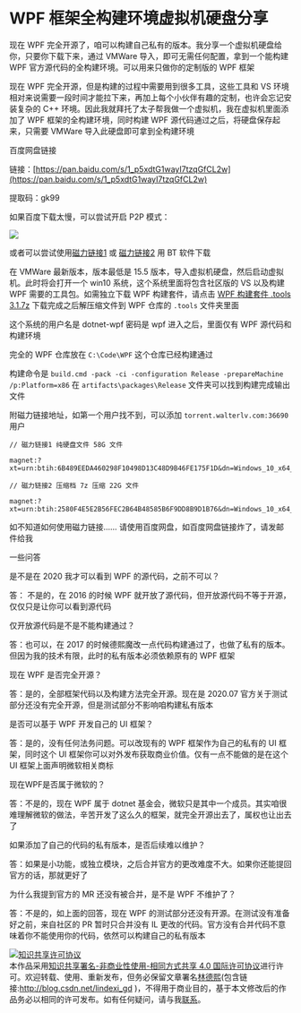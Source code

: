 # WPF 框架全构建环境虚拟机硬盘分享

现在 WPF 完全开源了，咱可以构建自己私有的版本。我分享一个虚拟机硬盘给你，只要你下载下来，通过 VMWare 导入，即可无需任何配置，拿到一个能构建 WPF 官方源代码的全构建环境。可以用来只做你的定制版的 WPF 框架

<!--more-->
<!-- CreateTime:7/4/2020 9:11:47 AM -->

<!-- 发布 -->

现在 WPF 完全开源，但是构建的过程中需要用到很多工具，这些工具和 VS 环境相对来说需要一段时间才能拉下来，再加上每个小伙伴有趣的定制，也许会忘记安装复杂的 C++ 环境。因此我就拜托了太子帮我做一个虚拟机，我在虚拟机里面添加了 WPF 框架的全构建环境，同时构建 WPF 源代码通过之后，将硬盘保存起来，只需要 VMWare 导入此硬盘即可拿到全构建环境

百度网盘链接

链接：[https://pan.baidu.com/s/1_p5xdtG1wayI7tzqGfCL2w](https://pan.baidu.com/s/1_p5xdtG1wayI7tzqGfCL2w) 

提取码：gk99

如果百度下载太慢，可以尝试开启 P2P 模式：

<!-- ![](image/WPF 框架全构建环境虚拟机硬盘分享/WPF 框架全构建环境虚拟机硬盘分享0.png) -->

![](http://image.acmx.xyz/lindexi%2F202074936222617.jpg)

或者可以尝试使用[磁力链接1](magnet:?xt=urn:btih:6B489EEDA460298F10498D13C48D9B46FE175F1D&dn=Windows_10_x64_for_WPF&tr=http%3a%2f%2ftorrent.walterlv.com%3a36690%2fannounce&tr=udp%3a%2f%2ftracker.opentrackr.org%3a1337%2fannounce&tr=http%3a%2f%2fp4p.arenabg.com%3a1337%2fannounce&tr=http%3a%2f%2ftracker3.itzmx.com%3a6961%2fannounce&tr=http%3a%2f%2ftracker1.itzmx.com%3a8080%2fannounce&tr=http%3a%2f%2ftracker.zerobytes.xyz%3a1337%2fannounce&tr=http%3a%2f%2ftracker.nyap2p.com%3a8080%2fannounce&tr=http%3a%2f%2fopentracker.i2p.rocks%3a6969%2fannounce&tr=http%3a%2f%2fh4.trakx.nibba.trade%3a80%2fannounce&tr=udp%3a%2f%2fexplodie.org%3a6969%2fannounce&tr=http%3a%2f%2fvps02.net.orel.ru%3a80%2fannounce&tr=http%3a%2f%2ftrun.tom.ru%3a80%2fannounce&tr=http%3a%2f%2ftracker2.dler.org%3a80%2fannounce&tr=http%3a%2f%2ftracker.yoshi210.com%3a6969%2fannounce&tr=http%3a%2f%2ftracker.ygsub.com%3a6969%2fannounce&tr=http%3a%2f%2ftracker.sloppyta.co%3a80%2fannounce&tr=http%3a%2f%2ftracker.skyts.net%3a6969%2fannounce&tr=http%3a%2f%2ftracker.lelux.fi%3a80%2fannounce&tr=http%3a%2f%2ftracker.gbitt.info%3a80%2fannounce&tr=http%3a%2f%2ftracker.dler.org%3a6969%2fannounce&tr=http%3a%2f%2ftracker.bt4g.com%3a2095%2fannounce&tr=http%3a%2f%2ft3.leech.ie%3a80%2fannounce&tr=http%3a%2f%2ft2.leech.ie%3a80%2fannounce&tr=http%3a%2f%2ft1.leech.ie%3a80%2fannounce&tr=http%3a%2f%2ft.overflow.biz%3a6969%2fannounce&tr=http%3a%2f%2ft.nyaatracker.com%3a80%2fannounce&tr=http%3a%2f%2fretracker.sevstar.net%3a2710%2fannounce&tr=http%3a%2f%2fpow7.com%3a80%2fannounce&tr=http%3a%2f%2fopen.acgtracker.com%3a1096%2fannounce&tr=http%3a%2f%2fopen.acgnxtracker.com%3a80%2fannounce&tr=http%3a%2f%2fmail2.zelenaya.net%3a80%2fannounce&tr=http%3a%2f%2faaa.army%3a8866%2fannounce&tr=http%3a%2f%2ftracker4.itzmx.com%3a2710%2fannounce&tr=http%3a%2f%2ftracker2.itzmx.com%3a6961%2fannounce&tr=http%3a%2f%2ftracker.shittyurl.org%3a80%2fannounce&tr=http%3a%2f%2ft.acg.rip%3a6699%2fannounce) 或 [磁力链接2](magnet:?xt=urn:btih:2580F4E5E2B56FEC2B64B48585B6F9DD8B9D1B76&dn=Windows_10_x64_for_WPF.7z&tr=http%3a%2f%2ftorrent.walterlv.com%3a36690%2fannounce&tr=udp%3a%2f%2ftracker.opentrackr.org%3a1337%2fannounce&tr=http%3a%2f%2fp4p.arenabg.com%3a1337%2fannounce&tr=http%3a%2f%2ftracker3.itzmx.com%3a6961%2fannounce&tr=http%3a%2f%2ftracker1.itzmx.com%3a8080%2fannounce&tr=http%3a%2f%2ftracker.zerobytes.xyz%3a1337%2fannounce&tr=http%3a%2f%2ftracker.nyap2p.com%3a8080%2fannounce&tr=http%3a%2f%2fopentracker.i2p.rocks%3a6969%2fannounce&tr=http%3a%2f%2fh4.trakx.nibba.trade%3a80%2fannounce&tr=udp%3a%2f%2fexplodie.org%3a6969%2fannounce&tr=http%3a%2f%2fvps02.net.orel.ru%3a80%2fannounce&tr=http%3a%2f%2ftrun.tom.ru%3a80%2fannounce&tr=http%3a%2f%2ftracker2.dler.org%3a80%2fannounce&tr=http%3a%2f%2ftracker.yoshi210.com%3a6969%2fannounce&tr=http%3a%2f%2ftracker.ygsub.com%3a6969%2fannounce&tr=http%3a%2f%2ftracker.sloppyta.co%3a80%2fannounce&tr=http%3a%2f%2ftracker.skyts.net%3a6969%2fannounce&tr=http%3a%2f%2ftracker.lelux.fi%3a80%2fannounce&tr=http%3a%2f%2ftracker.gbitt.info%3a80%2fannounce&tr=http%3a%2f%2ftracker.dler.org%3a6969%2fannounce&tr=http%3a%2f%2ftracker.bt4g.com%3a2095%2fannounce&tr=http%3a%2f%2ft3.leech.ie%3a80%2fannounce&tr=http%3a%2f%2ft2.leech.ie%3a80%2fannounce&tr=http%3a%2f%2ft1.leech.ie%3a80%2fannounce&tr=http%3a%2f%2ft.overflow.biz%3a6969%2fannounce&tr=http%3a%2f%2ft.nyaatracker.com%3a80%2fannounce&tr=http%3a%2f%2fretracker.sevstar.net%3a2710%2fannounce&tr=http%3a%2f%2fpow7.com%3a80%2fannounce&tr=http%3a%2f%2fopen.acgtracker.com%3a1096%2fannounce&tr=http%3a%2f%2fopen.acgnxtracker.com%3a80%2fannounce&tr=http%3a%2f%2fmail2.zelenaya.net%3a80%2fannounce&tr=http%3a%2f%2faaa.army%3a8866%2fannounce&tr=http%3a%2f%2ftracker4.itzmx.com%3a2710%2fannounce&tr=http%3a%2f%2ftracker2.itzmx.com%3a6961%2fannounce&tr=http%3a%2f%2ftracker.shittyurl.org%3a80%2fannounce&tr=http%3a%2f%2ft.acg.rip%3a6699%2fannounce) 用 BT 软件下载

在 VMWare 最新版本，版本最低是 15.5 版本，导入虚拟机硬盘，然后启动虚拟机。此时将会打开一个 win10 系统，这个系统里面将包含社区版的 VS 以及构建 WPF 需要的工具包。如需独立下载 WPF 构建套件，请点击 [WPF 构建套件 .tools 3.1.7z](https://download.csdn.net/download/lindexi_gd/12572234) 下载完成之后解压缩文件到 WPF 仓库的 `.tools` 文件夹里面

这个系统的用户名是 dotnet-wpf 密码是 wpf 进入之后，里面仅有 WPF 源代码和构建环境

完全的 WPF 仓库放在 `C:\Code\WPF` 这个仓库已经构建通过

构建命令是 `build.cmd -pack -ci -configuration Release -prepareMachine /p:Platform=x86` 在 `artifacts\packages\Release` 文件夹可以找到构建完成输出文件


附磁力链接地址，如第一个用户找不到，可以添加 `torrent.walterlv.com:36690` 用户

```
// 磁力链接1 纯硬盘文件 58G 文件

magnet:?xt=urn:btih:6B489EEDA460298F10498D13C48D9B46FE175F1D&dn=Windows_10_x64_for_WPF&tr=http%3a%2f%2ftorrent.walterlv.com%3a36690%2fannounce&tr=udp%3a%2f%2ftracker.opentrackr.org%3a1337%2fannounce&tr=http%3a%2f%2fp4p.arenabg.com%3a1337%2fannounce&tr=http%3a%2f%2ftracker3.itzmx.com%3a6961%2fannounce&tr=http%3a%2f%2ftracker1.itzmx.com%3a8080%2fannounce&tr=http%3a%2f%2ftracker.zerobytes.xyz%3a1337%2fannounce&tr=http%3a%2f%2ftracker.nyap2p.com%3a8080%2fannounce&tr=http%3a%2f%2fopentracker.i2p.rocks%3a6969%2fannounce&tr=http%3a%2f%2fh4.trakx.nibba.trade%3a80%2fannounce&tr=udp%3a%2f%2fexplodie.org%3a6969%2fannounce&tr=http%3a%2f%2fvps02.net.orel.ru%3a80%2fannounce&tr=http%3a%2f%2ftrun.tom.ru%3a80%2fannounce&tr=http%3a%2f%2ftracker2.dler.org%3a80%2fannounce&tr=http%3a%2f%2ftracker.yoshi210.com%3a6969%2fannounce&tr=http%3a%2f%2ftracker.ygsub.com%3a6969%2fannounce&tr=http%3a%2f%2ftracker.sloppyta.co%3a80%2fannounce&tr=http%3a%2f%2ftracker.skyts.net%3a6969%2fannounce&tr=http%3a%2f%2ftracker.lelux.fi%3a80%2fannounce&tr=http%3a%2f%2ftracker.gbitt.info%3a80%2fannounce&tr=http%3a%2f%2ftracker.dler.org%3a6969%2fannounce&tr=http%3a%2f%2ftracker.bt4g.com%3a2095%2fannounce&tr=http%3a%2f%2ft3.leech.ie%3a80%2fannounce&tr=http%3a%2f%2ft2.leech.ie%3a80%2fannounce&tr=http%3a%2f%2ft1.leech.ie%3a80%2fannounce&tr=http%3a%2f%2ft.overflow.biz%3a6969%2fannounce&tr=http%3a%2f%2ft.nyaatracker.com%3a80%2fannounce&tr=http%3a%2f%2fretracker.sevstar.net%3a2710%2fannounce&tr=http%3a%2f%2fpow7.com%3a80%2fannounce&tr=http%3a%2f%2fopen.acgtracker.com%3a1096%2fannounce&tr=http%3a%2f%2fopen.acgnxtracker.com%3a80%2fannounce&tr=http%3a%2f%2fmail2.zelenaya.net%3a80%2fannounce&tr=http%3a%2f%2faaa.army%3a8866%2fannounce&tr=http%3a%2f%2ftracker4.itzmx.com%3a2710%2fannounce&tr=http%3a%2f%2ftracker2.itzmx.com%3a6961%2fannounce&tr=http%3a%2f%2ftracker.shittyurl.org%3a80%2fannounce&tr=http%3a%2f%2ft.acg.rip%3a6699%2fannounce

// 磁力链接2 压缩档 7z 压缩 22G 文件

magnet:?xt=urn:btih:2580F4E5E2B56FEC2B64B48585B6F9DD8B9D1B76&dn=Windows_10_x64_for_WPF.7z&tr=http%3a%2f%2ftorrent.walterlv.com%3a36690%2fannounce&tr=udp%3a%2f%2ftracker.opentrackr.org%3a1337%2fannounce&tr=http%3a%2f%2fp4p.arenabg.com%3a1337%2fannounce&tr=http%3a%2f%2ftracker3.itzmx.com%3a6961%2fannounce&tr=http%3a%2f%2ftracker1.itzmx.com%3a8080%2fannounce&tr=http%3a%2f%2ftracker.zerobytes.xyz%3a1337%2fannounce&tr=http%3a%2f%2ftracker.nyap2p.com%3a8080%2fannounce&tr=http%3a%2f%2fopentracker.i2p.rocks%3a6969%2fannounce&tr=http%3a%2f%2fh4.trakx.nibba.trade%3a80%2fannounce&tr=udp%3a%2f%2fexplodie.org%3a6969%2fannounce&tr=http%3a%2f%2fvps02.net.orel.ru%3a80%2fannounce&tr=http%3a%2f%2ftrun.tom.ru%3a80%2fannounce&tr=http%3a%2f%2ftracker2.dler.org%3a80%2fannounce&tr=http%3a%2f%2ftracker.yoshi210.com%3a6969%2fannounce&tr=http%3a%2f%2ftracker.ygsub.com%3a6969%2fannounce&tr=http%3a%2f%2ftracker.sloppyta.co%3a80%2fannounce&tr=http%3a%2f%2ftracker.skyts.net%3a6969%2fannounce&tr=http%3a%2f%2ftracker.lelux.fi%3a80%2fannounce&tr=http%3a%2f%2ftracker.gbitt.info%3a80%2fannounce&tr=http%3a%2f%2ftracker.dler.org%3a6969%2fannounce&tr=http%3a%2f%2ftracker.bt4g.com%3a2095%2fannounce&tr=http%3a%2f%2ft3.leech.ie%3a80%2fannounce&tr=http%3a%2f%2ft2.leech.ie%3a80%2fannounce&tr=http%3a%2f%2ft1.leech.ie%3a80%2fannounce&tr=http%3a%2f%2ft.overflow.biz%3a6969%2fannounce&tr=http%3a%2f%2ft.nyaatracker.com%3a80%2fannounce&tr=http%3a%2f%2fretracker.sevstar.net%3a2710%2fannounce&tr=http%3a%2f%2fpow7.com%3a80%2fannounce&tr=http%3a%2f%2fopen.acgtracker.com%3a1096%2fannounce&tr=http%3a%2f%2fopen.acgnxtracker.com%3a80%2fannounce&tr=http%3a%2f%2fmail2.zelenaya.net%3a80%2fannounce&tr=http%3a%2f%2faaa.army%3a8866%2fannounce&tr=http%3a%2f%2ftracker4.itzmx.com%3a2710%2fannounce&tr=http%3a%2f%2ftracker2.itzmx.com%3a6961%2fannounce&tr=http%3a%2f%2ftracker.shittyurl.org%3a80%2fannounce&tr=http%3a%2f%2ft.acg.rip%3a6699%2fannounce
```

如不知道如何使用磁力链接…… 请使用百度网盘，如百度网盘链接炸了，请发邮件给我

一些问答

是不是在 2020 我才可以看到 WPF 的源代码，之前不可以？

答： 不是的，在 2016 的时候 WPF 就开放了源代码，但开放源代码不等于开源，仅仅只是让你可以看到源代码

仅开放源代码是不是不能构建通过？

答：也可以，在 2017 的时候德熙魔改一点代码构建通过了，也做了私有的版本。但因为我的技术有限，此时的私有版本必须依赖原有的 WPF 框架

现在 WPF 是否完全开源？

答：是的，全部框架代码以及构建方法完全开源。现在是 2020.07 官方关于测试部分还没有完全开源，但是测试部分不影响咱构建私有版本

是否可以基于 WPF 开发自己的 UI 框架？

答：是的，没有任何法务问题。可以改现有的 WPF 框架作为自己的私有的 UI 框架，同时这个 UI 框架你可以对外发布获取商业价值。仅有一点不能做的是在这个 UI 框架上面声明微软相关商标

现在WPF是否属于微软的？

答：不是的，现在 WPF 属于 dotnet 基金会，微软只是其中一个成员。其实咱很难理解微软的做法，辛苦开发了这么久的框架，就完全开源出去了，属权也让出去了

如果添加了自己的代码的私有版本，是否后续难以维护？

答：如果是小功能，或独立模块，之后合并官方的更改难度不大。如果你还能提回官方的话，那就更好了

为什么我提到官方的 MR 还没有被合并，是不是 WPF 不维护了？

答：不是的，如上面的回答，现在 WPF 的测试部分还没有开源。在测试没有准备好之前，来自社区的 PR 暂时只合并没有 IL 更改的代码。官方没有合并代码不意味着你不能使用你的代码，依然可以构建自己的私有版本

<a rel="license" href="http://creativecommons.org/licenses/by-nc-sa/4.0/"><img alt="知识共享许可协议" style="border-width:0" src="https://i.creativecommons.org/l/by-nc-sa/4.0/88x31.png" /></a><br />本作品采用<a rel="license" href="http://creativecommons.org/licenses/by-nc-sa/4.0/">知识共享署名-非商业性使用-相同方式共享 4.0 国际许可协议</a>进行许可。欢迎转载、使用、重新发布，但务必保留文章署名[林德熙](http://blog.csdn.net/lindexi_gd)(包含链接:http://blog.csdn.net/lindexi_gd )，不得用于商业目的，基于本文修改后的作品务必以相同的许可发布。如有任何疑问，请与我[联系](mailto:lindexi_gd@163.com)。
